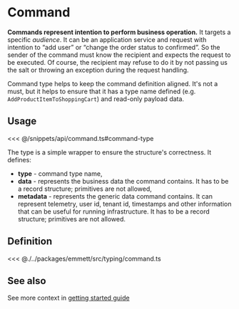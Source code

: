 # Command

**Commands represent intention to perform business operation.** It targets a specific _audience_. It can be an application service and request with intention to “add user” or “change the order status to confirmed”. So the sender of the command must know the recipient and expects the request to be executed. Of course, the recipient may refuse to do it by not passing us the salt or throwing an exception during the request handling.

Command type helps to keep the command definition aligned. It's not a must, but it helps to ensure that it has a type name defined (e.g. `AddProductItemToShoppingCart`) and read-only payload data.

## Usage

<<< @/snippets/api/command.ts#command-type

The type is a simple wrapper to ensure the structure's correctness. It defines:

- **type** - command type name,
- **data** - represents the business data the command contains. It has to be a record structure; primitives are not allowed,
- **metadata** - represents the generic data command contains. It can represent telemetry, user id, tenant id, timestamps and other information that can be useful for running infrastructure. It has to be a record structure; primitives are not allowed.

## Definition

<<< @./../packages/emmett/src/typing/command.ts

## See also

See more context in [getting started guide](/getting-started.md#commands)
